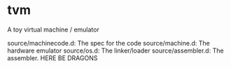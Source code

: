 tvm
===

A toy virtual machine / emulator

source/machinecode.d: The spec for the code
source/machine.d: The hardware emulator
source/os.d: The linker/loader
source/assembler.d: The assembler.  HERE BE DRAGONS
